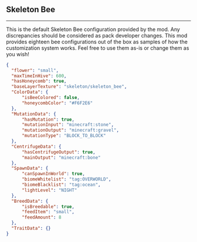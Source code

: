 ##  **Skeleton Bee**  

***  

This is the default Skeleton Bee configuration provided by the mod. Any discrepancies should be considered as pack developer changes. This mod provides eighteen bee configurations out of the box as samples of how the customization system works. Feel free to use them as-is or change them as you wish!  
  

```json  
{  
  "flower": "small",  
  "maxTimeInHive": 600,  
  "hasHoneycomb": true,  
  "baseLayerTexture": "skeleton/skeleton_bee",  
  "ColorData": {  
	  "isBeeColored": false,  
	  "honeycombColor": "#F6F2E6"  
  },  
  "MutationData": {  
	  "hasMutation": true,  
	  "mutationInput": "minecraft:stone",  
	  "mutationOutput": "minecraft:gravel",  
	  "mutationType": "BLOCK_TO_BLOCK"  
  },  
  "CentrifugeData": {  
	  "hasCentrifugeOutput": true,  
	  "mainOutput": "minecraft:bone"  
  },  
  "SpawnData": {  
	  "canSpawnInWorld": true,  
	  "biomeWhitelist": "tag:OVERWORLD",  
	  "biomeBlacklist": "tag:ocean",  
	  "lightLevel": "NIGHT"  
  },  
  "BreedData": {  
	  "isBreedable": true,  
	  "feedItem": "small",  
	  "feedAmount": 8  
  },  
  "TraitData": {}  
}
```
<!--stackedit_data:
eyJoaXN0b3J5IjpbNTYzNzYxMjAxXX0=
-->